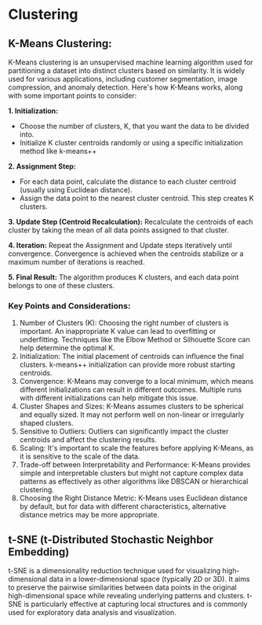 # Clustering

## K-Means Clustering:

K-Means clustering is an unsupervised machine learning algorithm used for partitioning a dataset into distinct clusters based on similarity. It is widely used for various applications, including customer segmentation, image compression, and anomaly detection. Here's how K-Means works, along with some important points to consider:

**1. Initialization:**
* Choose the number of clusters, K, that you want the data to be divided into.
* Initialize K cluster centroids randomly or using a specific initialization method like k-means++

**2. Assignment Step:**
* For each data point, calculate the distance to each cluster centroid (usually using Euclidean distance).
* Assign the data point to the nearest cluster centroid. This step creates K clusters.

**3. Update Step (Centroid Recalculation):** Recalculate the centroids of each cluster by taking the mean of all data points assigned to that cluster.

**4. Iteration:** Repeat the Assignment and Update steps iteratively until convergence. Convergence is achieved when the centroids stabilize or a maximum number of iterations is reached.

**5. Final Result:** The algorithm produces K clusters, and each data point belongs to one of these clusters.

### Key Points and Considerations:

1. Number of Clusters (K): Choosing the right number of clusters is important. An inappropriate K value can lead to overfitting or underfitting. Techniques like the Elbow Method or Silhouette Score can help determine the optimal K.
2. Initialization: The initial placement of centroids can influence the final clusters. k-means++ initialization can provide more robust starting centroids.
3. Convergence: K-Means may converge to a local minimum, which means different initializations can result in different outcomes. Multiple runs with different initializations can help mitigate this issue.
4. Cluster Shapes and Sizes: K-Means assumes clusters to be spherical and equally sized. It may not perform well on non-linear or irregularly shaped clusters.
5. Sensitive to Outliers: Outliers can significantly impact the cluster centroids and affect the clustering results.
6. Scaling: It's important to scale the features before applying K-Means, as it is sensitive to the scale of the data.
7. Trade-off between Interpretability and Performance: K-Means provides simple and interpretable clusters but might not capture complex data patterns as effectively as other algorithms like DBSCAN or hierarchical clustering.
8. Choosing the Right Distance Metric: K-Means uses Euclidean distance by default, but for data with different characteristics, alternative distance metrics may be more appropriate.

## t-SNE (t-Distributed Stochastic Neighbor Embedding)
t-SNE is a dimensionality reduction technique used for visualizing high-dimensional data in a lower-dimensional space (typically 2D or 3D). It aims to preserve the pairwise similarities between data points in the original high-dimensional space while revealing underlying patterns and clusters. t-SNE is particularly effective at capturing local structures and is commonly used for exploratory data analysis and visualization.
